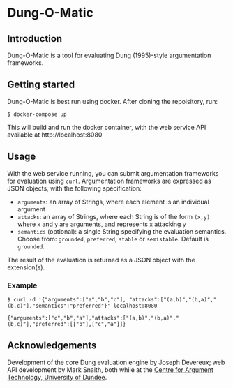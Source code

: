 # Dung-O-Matic

## Introduction

Dung-O-Matic is a tool for evaluating Dung (1995)-style argumentation frameworks.

## Getting started

Dung-O-Matic is best run using docker. After cloning the repoisitory, run:

`$ docker-compose up`

This will build and run the docker container, with the web service API available at http://localhost:8080

## Usage

With the web service running, you can submit argumentation frameworks for evaluation using `curl`. Argumentation frameworks are expressed as JSON objects, with the following specification:

* `arguments`: an array of Strings, where each element is an individual argument
* `attacks`: an array of Strings, where each String is of the form `(x,y)` where `x` and `y` are arguments, and represents `x` attacking `y`
* `semantics` (optional): a single String specifying the evaluation semantics. Choose from: `grounded`, `preferred`, `stable` or `semistable`. Default is `grounded`.

The result of the evaluation is returned as a JSON object with the extension(s).

### Example

`$ curl -d '{"arguments":["a","b","c"], "attacks":["(a,b)","(b,a)","(b,c)"],"semantics":"preferred"}' localhost:8080`

`{"arguments":["c","b","a"],"attacks":["(a,b)","(b,a)","(b,c)"],"preferred":[["b"],["c","a"]]}`

## Acknowledgements

Development of the core Dung evaluation engine by Joseph Devereux; web API development by Mark Snaith, both while at the <a href="http://arg.tech">Centre for Argument Technology, University of Dundee</a>.
